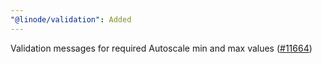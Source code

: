 ```yaml
---
"@linode/validation": Added
---
```


Validation messages for required Autoscale min and max values ([#11664](https://github.com/linode/manager/pull/11664))
